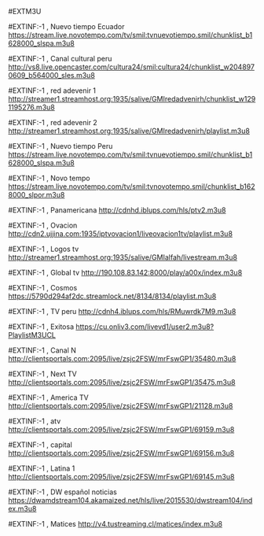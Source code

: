 #EXTM3U


#EXTINF:-1 , Nuevo tiempo Ecuador
https://stream.live.novotempo.com/tv/smil:tvnuevotiempo.smil/chunklist_b1628000_slspa.m3u8


#EXTINF:-1 , Canal cultural peru
http://vs8.live.opencaster.com/cultura24/smil:cultura24/chunklist_w2048970609_b564000_sles.m3u8


#EXTINF:-1 , red adevenir 1
http://streamer1.streamhost.org:1935/salive/GMIredadvenirh/chunklist_w1291195276.m3u8 


#EXTINF:-1 , red adevenir 2
http://streamer1.streamhost.org:1935/salive/GMIredadvenirh/playlist.m3u8


#EXTINF:-1 , Nuevo tiempo Peru
https://stream.live.novotempo.com/tv/smil:tvnuevotiempo.smil/chunklist_b1628000_slspa.m3u8


#EXTINF:-1 , Novo tempo
https://stream.live.novotempo.com/tv/smil:tvnovotempo.smil/chunklist_b1628000_slpor.m3u8


#EXTINF:-1 , Panamericana
http://cdnhd.iblups.com/hls/ptv2.m3u8


#EXTINF:-1 , Ovacion
http://cdn2.ujjina.com:1935/iptvovacion1/liveovacion1tv/playlist.m3u8

#EXTINF:-1 , Logos tv
http://streamer1.streamhost.org:1935/salive/GMIalfah/livestream.m3u8


#EXTINF:-1 , Global tv
http://190.108.83.142:8000/play/a00x/index.m3u8


#EXTINF:-1 , Cosmos
https://5790d294af2dc.streamlock.net/8134/8134/playlist.m3u8

#EXTINF:-1 , TV peru
http://cdnh4.iblups.com/hls/RMuwrdk7M9.m3u8

#EXTINF:-1 , Exitosa
https://cu.onliv3.com/livevd1/user2.m3u8?PlaylistM3UCL


#EXTINF:-1 , Canal N
http://clientsportals.com:2095/live/zsjc2FSW/mrFswGP1/35480.m3u8

#EXTINF:-1 , Next TV
http://clientsportals.com:2095/live/zsjc2FSW/mrFswGP1/35475.m3u8

#EXTINF:-1 , America TV
http://clientsportals.com:2095/live/zsjc2FSW/mrFswGP1/21128.m3u8

#EXTINF:-1 , atv
http://clientsportals.com:2095/live/zsjc2FSW/mrFswGP1/69159.m3u8

#EXTINF:-1 , capital 
http://clientsportals.com:2095/live/zsjc2FSW/mrFswGP1/69156.m3u8

#EXTINF:-1 , Latina 1
http://clientsportals.com:2095/live/zsjc2FSW/mrFswGP1/69145.m3u8

#EXTINF:-1 , DW español noticias
https://dwamdstream104.akamaized.net/hls/live/2015530/dwstream104/index.m3u8

#EXTINF:-1 , Matices
http://v4.tustreaming.cl/matices/index.m3u8


